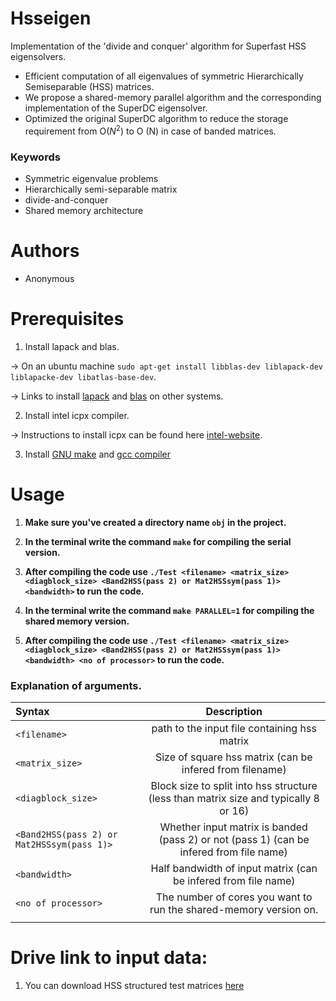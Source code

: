 <!-- # hsseigen
Implementation of the 'divide and conquer' algorithm for Superfast HSS eigensolvers.

#To Run the code </br>
-> make sure you've installed lapack and blas. <a> http://www.netlib.org/lapack/ </a> </br>
-> In ubuntu one can also do `sudo apt-get install libblas-dev liblapack-dev liblapacke-dev` <a>https://askubuntu.com/questions/623578/installing-blas-and-lapack-packages</a></br>
-> `sudo apt install libatlas-base-dev` https://stackoverflow.com/questions/66023082/usr-bin-ld-cannot-find-ldlib-usr-bin-ld-cannot-find-lcblas-usr-bin-ld-ca <br/>
**TO RUN Programs** <br/>
-> **Make sure you've created a directory name `obj` in the project** <br/>
-> **In the terminal write the command `make` for compiling and creating all the object files** </br>
-> **after compiling the code use `./Test <filename> <matrix_size> <diagblock_size> <Band2HSS(pass 2) or Mat2HSSsym(pass 1)> <bandwidth>` to run the code**</br>
-> **by default Mat2HSSsym is used.** -->

# Hsseigen
Implementation of the 'divide and conquer' algorithm for Superfast HSS eigensolvers.

- Efficient computation of all eigenvalues of symmetric Hierarchically Semiseparable (HSS) matrices.
- We propose a shared-memory parallel algorithm and the corresponding implementation of the SuperDC eigensolver.
- Optimized the original SuperDC algorithm to reduce the storage requirement from O($N^2$) to O (N) in case of banded matrices.

### Keywords

- Symmetric eigenvalue problems
- Hierarchically semi-separable matrix
- divide-and-conquer
- Shared memory architecture

# Authors

- Anonymous

# Prerequisites

1. Install lapack and blas.

$\rightarrow$ On an ubuntu machine `sudo apt-get install libblas-dev liblapack-dev liblapacke-dev libatlas-base-dev`.

$\rightarrow$ Links to install [lapack](https://netlib.org/lapack/) and [blas](https://netlib.org/blas/) on other systems.


2. Install intel icpx compiler.

$\rightarrow$ Instructions to install icpx can be found here [intel-website](https://www.intel.com/content/www/us/en/developer/tools/oneapi/dpc-compiler.html).

3. Install [GNU make](https://www.gnu.org/software/make/) and [gcc compiler](https://gcc.gnu.org/)

# Usage 

1.  **Make sure you've created a directory name `obj` in the project.**

2. **In the terminal write the command `make` for compiling the serial version.**

3. **After compiling the code use `./Test <filename> <matrix_size> <diagblock_size> <Band2HSS(pass 2) or Mat2HSSsym(pass 1)> <bandwidth>` to run the code.**

4. **In the terminal write the command `make PARALLEL=1` for compiling the shared memory version.**

5. **After compiling the code use `./Test <filename> <matrix_size> <diagblock_size> <Band2HSS(pass 2) or Mat2HSSsym(pass 1)> <bandwidth> <no of processor>` to run the code.**


### Explanation of arguments.

| Syntax       $~~~~~~~~~~~~~~~~~~~~~~~~~$  | Description |
| :---                                      |    :----:   |
| `<filename>`                              | path to the input file containing hss matrix|
| `<matrix_size>`                           | Size of square hss matrix (can be infered from filename) |
| `<diagblock_size>`                        | Block size to split into hss structure (less than matrix size and typically 8 or 16)|
| `<Band2HSS(pass 2) or Mat2HSSsym(pass 1)>`| Whether input matrix is banded (pass 2) or not (pass 1) (can be infered from file name)|
| `<bandwidth>`                             | Half bandwidth of input matrix (can be infered from file name)|
| `<no of processor>`                       | The number of cores you want to run the shared-memory version on.|
|||


# Drive link to input data:

1. You can download HSS structured test matrices [here](https://drive.google.com/drive/folders/1Qs-U8bQf_apAt8LKpTy5IX-W5Y0RBPGk)